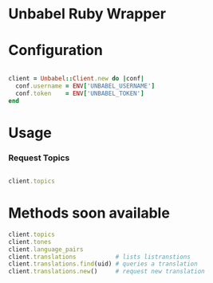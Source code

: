 # Unbabel Ruby Wrapper


# Configuration

```ruby

client = Unbabel::Client.new do |conf|
  conf.username = ENV['UNBABEL_USERNAME']
  conf.token    = ENV['UNBABEL_TOKEN']
end

```

# Usage

### Request Topics

```ruby

client.topics

```


# Methods soon available

```ruby
client.topics
client.tones
client.language_pairs
client.translations           # lists listranstions
client.translations.find(uid) # queries a translation
client.translations.new()     # request new translation
```
